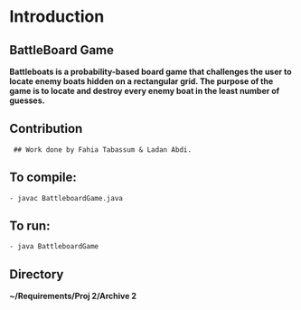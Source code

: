 # Introduction 
## BattleBoard Game 
**Battleboats is a probability-based board game that challenges the user to locate enemy boats hidden on a rectangular grid. The purpose of the game is to locate and destroy every enemy boat in the least number of guesses.**

## Contribution 
     ## Work done by Fahia Tabassum & Ladan Abdi. 

## To compile:
	- javac BattleboardGame.java
	
## To run:
	- java BattleboardGame
## Directory 
  **~/Requirements/Proj 2/Archive 2**
